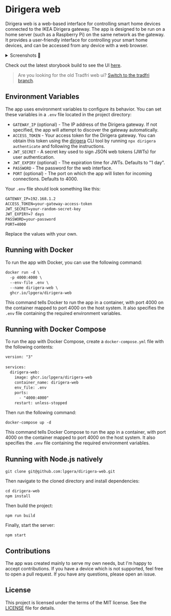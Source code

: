# Dirigera web

Dirigera web is a web-based interface for controlling smart home devices connected to the IKEA Dirigera gateway. The app
is designed to be run on a home server (such as a Raspberry Pi) on the same network as the gateway. It provides a
user-friendly interface for controlling your smart home devices, and can be accessed from any device with a web browser.

<details>
  <summary>Screenshots 📸</summary>
  <hr />
  <img alt="Screenshot of quick controls page" src="./screenshot1.png" />
  <hr />
  <img alt="Screenshot of room page" src="./screenshot2.png" />
  <hr />
</details>

Check out the latest storybook build to see the UI
[here](https://www.chromatic.com/library?appId=61753f54931d3b003a535d15&branch=master).

> Are you looking for the old Tradfri web ui?
> [Switch to the tradfri branch](https://github.com/lpgera/tradfri-web-ui/tree/tradfri).

## Environment Variables

The app uses environment variables to configure its behavior. You can set these variables in a `.env` file located in
the project directory:

- `GATEWAY_IP` (optional) - The IP address of the Dirigera gateway. If not specified, the app will attempt to discover
  the gateway automatically.
- `ACCESS_TOKEN` - Your access token for the Dirigera gateway. You can obtain this token using the
  [dirigera](https://github.com/lpgera/dirigera) CLI tool by running `npx dirigera authenticate` and following the
  instructions.
- `JWT_SECRET` - A secret key used to sign JSON web tokens (JWTs) for user authentication.
- `JWT_EXPIRY` (optional) - The expiration time for JWTs. Defaults to "1 day".
- `PASSWORD` - The password for the web interface.
- `PORT` (optional) - The port on which the app will listen for incoming connections. Defaults to 4000.

Your `.env` file should look something like this:

```
GATEWAY_IP=192.168.1.2
ACCESS_TOKEN=your-gateway-access-token
JWT_SECRET=your-random-secret-key
JWT_EXPIRY=7 days
PASSWORD=your-password
PORT=4000
```

Replace the values with your own.

## Running with Docker

To run the app with Docker, you can use the following command:

```
docker run -d \
  -p 4000:4000 \
  --env-file .env \
  --name dirigera-web \
  ghcr.io/lpgera/dirigera-web
```

This command tells Docker to run the app in a container, with port 4000 on the container mapped to port 4000 on the host
system. It also specifies the `.env` file containing the required environment variables.

## Running with Docker Compose

To run the app with Docker Compose, create a `docker-compose.yml` file with the following contents:

```
version: "3"

services:
  dirigera-web:
    image: ghcr.io/lpgera/dirigera-web
    container_name: dirigera-web
    env_file: .env
    ports:
      - "4000:4000"
    restart: unless-stopped
```

Then run the following command:

```
docker-compose up -d
```

This command tells Docker Compose to run the app in a container, with port 4000 on the container mapped to
port 4000 on the host system. It also specifies the `.env` file containing the required environment variables.

## Running with Node.js natively

```
git clone git@github.com:lpgera/dirigera-web.git
```

Then navigate to the cloned directory and install dependencies:

```
cd dirigera-web
npm install
```

Then build the project:

```
npm run build
```

Finally, start the server:

```
npm start
```

## Contributions

The app was created mainly to serve my own needs, but I'm happy to accept contributions. If you have a device which is
not supported, feel free to open a pull request. If you have any questions, please open an issue.

## License

This project is licensed under the terms of the MIT license. See the [LICENSE](./LICENSE) file for details.
